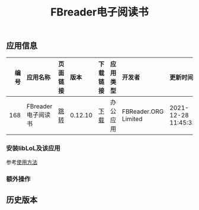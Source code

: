 ﻿---
id: 168
title: FBreader电子阅读书
toc: true
weight: 168
---

## 应用信息 
|   编号 | 应用名称          | 页面链接                                       | 版本      | 下载链接                                                                                | 应用类型   | 开发者                  | 更新时间                | 兼容性   | liblol版本   |
|-----:|:--------------|:-------------------------------------------|:--------|:------------------------------------------------------------------------------------|:-------|:---------------------|:--------------------|:------|:-----------|
|  168 | FBreader电子阅读书 | [跳转](http://app.loongapps.cn/#/detail/168) | 0.12.10 | [下载](http://113.24.212.22:8090/upload/file/fbreader_0.12.10dfsg2-3_loongarch64.deb) | 办公应用   | FBReader.ORG Limited | 2021-12-28 11:45:32 | 未测试   | 最新         |
### 安装libLoL及该应用 
参考[使用方法](/docs/usage) 
### 额外操作 


## 历史版本 
 